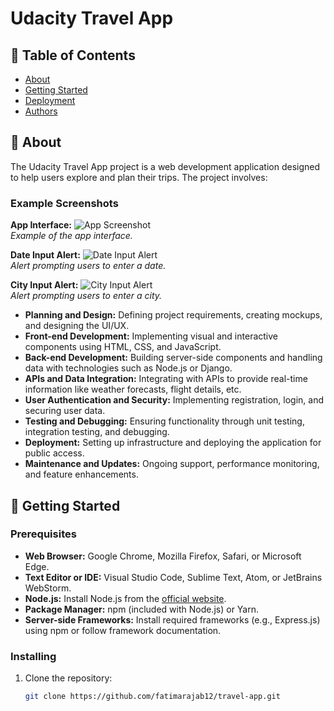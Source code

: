 # Udacity Travel App

## 📝 Table of Contents
- [About](#about)
- [Getting Started](#getting-started)
- [Deployment](#deployment)
- [Authors](#authors)

## 🧐 About
The Udacity Travel App project is a web development application designed to help users explore and plan their trips. The project involves:

### Example Screenshots

**App Interface:**
![App Screenshot](https://github.com/fatimarajab12/travel-app/raw/main/Screenshot%202024-09-07%20200805.png)  
*Example of the app interface.*

**Date Input Alert:**
![Date Input Alert](https://github.com/fatimarajab12/travel-app/raw/main/Screenshot%202024-09-07%20201021.png)  
*Alert prompting users to enter a date.*

**City Input Alert:**
![City Input Alert](https://github.com/fatimarajab12/travel-app/raw/main/Screenshot%202024-09-07%20201123.png)  
*Alert prompting users to enter a city.*

- **Planning and Design:** Defining project requirements, creating mockups, and designing the UI/UX.
- **Front-end Development:** Implementing visual and interactive components using HTML, CSS, and JavaScript.
- **Back-end Development:** Building server-side components and handling data with technologies such as Node.js or Django.
- **APIs and Data Integration:** Integrating with APIs to provide real-time information like weather forecasts, flight details, etc.
- **User Authentication and Security:** Implementing registration, login, and securing user data.
- **Testing and Debugging:** Ensuring functionality through unit testing, integration testing, and debugging.
- **Deployment:** Setting up infrastructure and deploying the application for public access.
- **Maintenance and Updates:** Ongoing support, performance monitoring, and feature enhancements.

## 🏁 Getting Started

### Prerequisites
- **Web Browser:** Google Chrome, Mozilla Firefox, Safari, or Microsoft Edge.
- **Text Editor or IDE:** Visual Studio Code, Sublime Text, Atom, or JetBrains WebStorm.
- **Node.js:** Install Node.js from the [official website](https://nodejs.org/).
- **Package Manager:** npm (included with Node.js) or Yarn.
- **Server-side Frameworks:** Install required frameworks (e.g., Express.js) using npm or follow framework documentation.

### Installing
1. Clone the repository:
   ```bash
   git clone https://github.com/fatimarajab12/travel-app.git
